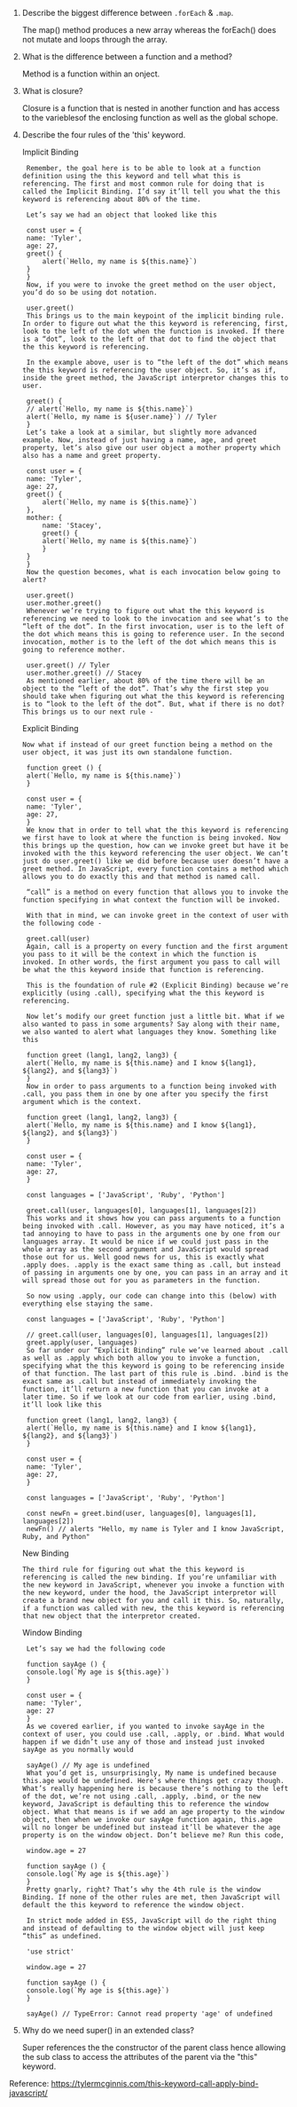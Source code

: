 1. Describe the biggest difference between `.forEach` & `.map`.

    The map() method produces a new array whereas the forEach() does not mutate and loops through the array.
2. What is the difference between a function and a method?

    Method is a function within an onject.

3. What is closure?

    Closure is a function that is nested in another function and has access to the varieblesof the enclosing function as well as the global schope.

4. Describe the four rules of the 'this' keyword.

     Implicit Binding

        Remember, the goal here is to be able to look at a function definition using the this keyword and tell what this is referencing. The first and most common rule for doing that is called the Implicit Binding. I’d say it’ll tell you what the this keyword is referencing about 80% of the time.

        Let’s say we had an object that looked like this

        const user = {
        name: 'Tyler',
        age: 27,
        greet() {
            alert(`Hello, my name is ${this.name}`)
        }
        }
        Now, if you were to invoke the greet method on the user object, you’d do so be using dot notation.

        user.greet()
        This brings us to the main keypoint of the implicit binding rule. In order to figure out what the this keyword is referencing, first, look to the left of the dot when the function is invoked. If there is a “dot”, look to the left of that dot to find the object that the this keyword is referencing.

        In the example above, user is to “the left of the dot” which means the this keyword is referencing the user object. So, it’s as if, inside the greet method, the JavaScript interpretor changes this to user.

        greet() {
        // alert(`Hello, my name is ${this.name}`)
        alert(`Hello, my name is ${user.name}`) // Tyler
        }
        Let’s take a look at a similar, but slightly more advanced example. Now, instead of just having a name, age, and greet property, let’s also give our user object a mother property which also has a name and greet property.

        const user = {
        name: 'Tyler',
        age: 27,
        greet() {
            alert(`Hello, my name is ${this.name}`)
        },
        mother: {
            name: 'Stacey',
            greet() {
            alert(`Hello, my name is ${this.name}`)
            }
        }
        }
        Now the question becomes, what is each invocation below going to alert?

        user.greet()
        user.mother.greet()
        Whenever we’re trying to figure out what the this keyword is referencing we need to look to the invocation and see what’s to the “left of the dot”. In the first invocation, user is to the left of the dot which means this is going to reference user. In the second invocation, mother is to the left of the dot which means this is going to reference mother.

        user.greet() // Tyler
        user.mother.greet() // Stacey
        As mentioned earlier, about 80% of the time there will be an object to the “left of the dot”. That’s why the first step you should take when figuring out what the this keyword is referencing is to “look to the left of the dot”. But, what if there is no dot? This brings us to our next rule -

    Explicit Binding

       Now what if instead of our greet function being a method on the user object, it was just its own standalone function.

        function greet () {
        alert(`Hello, my name is ${this.name}`)
        }

        const user = {
        name: 'Tyler',
        age: 27,
        }
        We know that in order to tell what the this keyword is referencing we first have to look at where the function is being invoked. Now this brings up the question, how can we invoke greet but have it be invoked with the this keyword referencing the user object. We can’t just do user.greet() like we did before because user doesn’t have a greet method. In JavaScript, every function contains a method which allows you to do exactly this and that method is named call.

        “call” is a method on every function that allows you to invoke the function specifying in what context the function will be invoked.

        With that in mind, we can invoke greet in the context of user with the following code -

        greet.call(user)
        Again, call is a property on every function and the first argument you pass to it will be the context in which the function is invoked. In other words, the first argument you pass to call will be what the this keyword inside that function is referencing.

        This is the foundation of rule #2 (Explicit Binding) because we’re explicitly (using .call), specifying what the this keyword is referencing.

        Now let’s modify our greet function just a little bit. What if we also wanted to pass in some arguments? Say along with their name, we also wanted to alert what languages they know. Something like this

        function greet (lang1, lang2, lang3) {
        alert(`Hello, my name is ${this.name} and I know ${lang1}, ${lang2}, and ${lang3}`)
        }
        Now in order to pass arguments to a function being invoked with .call, you pass them in one by one after you specify the first argument which is the context.

        function greet (lang1, lang2, lang3) {
        alert(`Hello, my name is ${this.name} and I know ${lang1}, ${lang2}, and ${lang3}`)
        }

        const user = {
        name: 'Tyler',
        age: 27,
        }

        const languages = ['JavaScript', 'Ruby', 'Python']

        greet.call(user, languages[0], languages[1], languages[2])
        This works and it shows how you can pass arguments to a function being invoked with .call. However, as you may have noticed, it’s a tad annoying to have to pass in the arguments one by one from our languages array. It would be nice if we could just pass in the whole array as the second argument and JavaScript would spread those out for us. Well good news for us, this is exactly what .apply does. .apply is the exact same thing as .call, but instead of passing in arguments one by one, you can pass in an array and it will spread those out for you as parameters in the function.

        So now using .apply, our code can change into this (below) with everything else staying the same.

        const languages = ['JavaScript', 'Ruby', 'Python']

        // greet.call(user, languages[0], languages[1], languages[2])
        greet.apply(user, languages)
        So far under our “Explicit Binding” rule we’ve learned about .call as well as .apply which both allow you to invoke a function, specifying what the this keyword is going to be referencing inside of that function. The last part of this rule is .bind. .bind is the exact same as .call but instead of immediately invoking the function, it’ll return a new function that you can invoke at a later time. So if we look at our code from earlier, using .bind, it’ll look like this

        function greet (lang1, lang2, lang3) {
        alert(`Hello, my name is ${this.name} and I know ${lang1}, ${lang2}, and ${lang3}`)
        }

        const user = {
        name: 'Tyler',
        age: 27,
        }

        const languages = ['JavaScript', 'Ruby', 'Python']

        const newFn = greet.bind(user, languages[0], languages[1], languages[2])
        newFn() // alerts "Hello, my name is Tyler and I know JavaScript, Ruby, and Python" 

    New Binding 
    
       The third rule for figuring out what the this keyword is referencing is called the new binding. If you’re unfamiliar with the new keyword in JavaScript, whenever you invoke a function with the new keyword, under the hood, the JavaScript interpretor will create a brand new object for you and call it this. So, naturally, if a function was called with new, the this keyword is referencing that new object that the interpretor created. 


   Window Binding

        Let’s say we had the following code

        function sayAge () {
        console.log(`My age is ${this.age}`)
        }

        const user = {
        name: 'Tyler',
        age: 27
        }
        As we covered earlier, if you wanted to invoke sayAge in the context of user, you could use .call, .apply, or .bind. What would happen if we didn’t use any of those and instead just invoked sayAge as you normally would

        sayAge() // My age is undefined
        What you’d get is, unsurprisingly, My name is undefined because this.age would be undefined. Here’s where things get crazy though. What’s really happening here is because there’s nothing to the left of the dot, we’re not using .call, .apply, .bind, or the new keyword, JavaScript is defaulting this to reference the window object. What that means is if we add an age property to the window object, then when we invoke our sayAge function again, this.age will no longer be undefined but instead it’ll be whatever the age property is on the window object. Don’t believe me? Run this code,

        window.age = 27

        function sayAge () {
        console.log(`My age is ${this.age}`)
        }
        Pretty gnarly, right? That’s why the 4th rule is the window Binding. If none of the other rules are met, then JavaScript will default the this keyword to reference the window object.

        In strict mode added in ES5, JavaScript will do the right thing and instead of defaulting to the window object will just keep “this” as undefined.

        'use strict'

        window.age = 27

        function sayAge () {
        console.log(`My age is ${this.age}`)
        }

        sayAge() // TypeError: Cannot read property 'age' of undefined


5. Why do we need super() in an extended class?

    Super references the the constructor of the parent class hence allowing the sub class to access the attributes of the parent via the "this" keyword.





Reference: https://tylermcginnis.com/this-keyword-call-apply-bind-javascript/